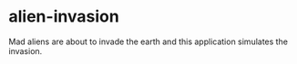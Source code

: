 # alien-invasion
Mad aliens are about to invade the earth and this application simulates the invasion.